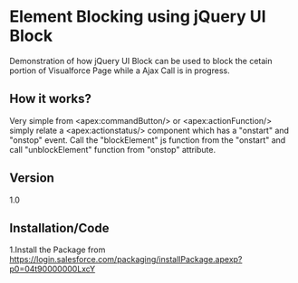 Element Blocking using jQuery UI Block
=========
Demonstration of how jQuery UI Block can be used to block the cetain portion of Visualforce Page while a Ajax Call is in progress.

How it works?
-
Very simple from &lt;apex:commandButton/&gt; or &lt;apex:actionFunction/&gt; simply relate a &lt;apex:actionstatus/&gt; component which has a &quot;onstart&quot; and &quot;onstop&quot; event. Call the &quot;blockElement&quot; js function from the &quot;onstart&quot; and call &quot;unblockElement&quot; function from &quot;onstop&quot; attribute.


Version
-

1.0


Installation/Code
--------------

1.Install the Package from https://login.salesforce.com/packaging/installPackage.apexp?p0=04t90000000LxcY


  
    
